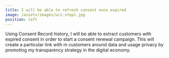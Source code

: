 ```yaml
---
title: I will be able to refresh consent once expired  
image: /assets/images/uc1-step1.jpg
position: left
---
```


Using Consent Record history, I will be able to extract customers with expired consent in order 
to start a consent renewal campaign. This will create a particular link with m customers around 
data and usage privacy by promoting my transparency strategy in the digital economy. 

